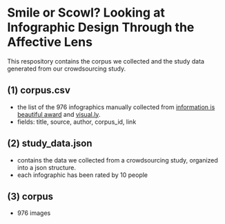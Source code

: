 # Smile or Scowl? Looking at Infographic Design Through the Affective Lens
This respository contains the corpus we collected and the study data generated from our crowdsourcing study.

## (1) corpus.csv
- the list of the 976 infographics manually collected from [information is beautiful award](https://www.informationisbeautifulawards.com/showcase?award=2019&type=awards) and [visual.ly](https://visual.ly/view#feature_type=undefined&type=static&).
- fields: title, source, author, corpus_id, link

## (2) study_data.json
- contains the data we collected from a crowdsourcing study, organized into a json structure.
- each infographic has been rated by 10 people

## (3) corpus
- 976 images
